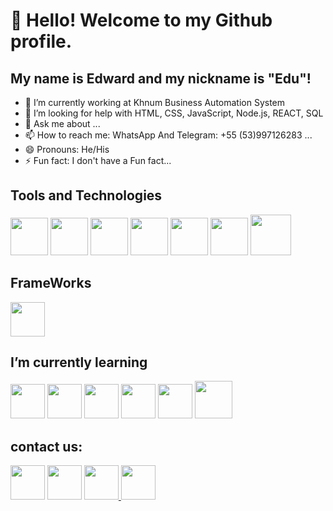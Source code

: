 # 👋 Hello! Welcome to my Github profile.
## My name is Edward and my nickname is "Edu"!

- 🔭 I’m currently working at Khnum Business Automation System
- 🤔 I’m looking for help with HTML, CSS, JavaScript, Node.js, REACT, SQL
- 💬 Ask me about ...
- 📫 How to reach me: WhatsApp And Telegram: +55 (53)997126283 ...
- 😄 Pronouns: He/His
- ⚡ Fun fact: I don't have a Fun fact...

## Tools and Technologies
<img src="https://cdn.jsdelivr.net/gh/devicons/devicon/icons/vscode/vscode-original-wordmark.svg"  width="60" height="60"/> <img src="https://cdn.jsdelivr.net/gh/devicons/devicon/icons/html5/html5-plain-wordmark.svg" width="60" height="60"/> <img src="https://cdn.jsdelivr.net/gh/devicons/devicon/icons/css3/css3-plain-wordmark.svg" width="60" height="60"/> <img src="https://cdn.jsdelivr.net/gh/devicons/devicon/icons/bootstrap/bootstrap-plain-wordmark.svg" width="60" height="60"/> <img src="https://cdn.jsdelivr.net/gh/devicons/devicon/icons/javascript/javascript-plain.svg" width="60" height="60"/> <img src="https://cdn.jsdelivr.net/gh/devicons/devicon/icons/postgresql/postgresql-original-wordmark.svg" width="60" height="60"/> <img src="https://cdn.jsdelivr.net/gh/devicons/devicon/icons/nodejs/nodejs-original-wordmark.svg" width="65" height="65"/>
##  FrameWorks
<a target="_blank" href="https://icons8.com/icon/PZQVBAxaueDJ/express-js"><img src="https://img.icons8.com/fluency/48/000000/express-js.png" width="55" height="55"/></a>
## I’m currently learning
<img src="https://cdn.jsdelivr.net/gh/devicons/devicon/icons/html5/html5-plain-wordmark.svg" width="55" height="55"/> <img src="https://cdn.jsdelivr.net/gh/devicons/devicon/icons/css3/css3-plain-wordmark.svg" width="55" height="55"/> <img src="https://cdn.jsdelivr.net/gh/devicons/devicon/icons/bootstrap/bootstrap-plain-wordmark.svg" width="55" height="55"/> <img src="https://cdn.jsdelivr.net/gh/devicons/devicon/icons/javascript/javascript-plain.svg" width="55" height="55"/> <img src="https://cdn.jsdelivr.net/gh/devicons/devicon/icons/postgresql/postgresql-original-wordmark.svg" width="55" height="55"/> <img src="https://cdn.jsdelivr.net/gh/devicons/devicon/icons/nodejs/nodejs-original-wordmark.svg" width="60" height="60"/>

## contact us:
<div>
<a href="https://facebook.com/pds.Eduardo7?mibextid=ZbWKwL" target="_blank"><img src="https://cdn.jsdelivr.net/gh/devicons/devicon/icons/facebook/facebook-original.svg" width="55" height="55"/></a>
<a href="https://instagram.com/pds.eduardo?igshid=ZDskNTZiNTM=" target="_blank"><img src="https://camo.githubusercontent.com/c9dacf0f25a1489fdbc6c0d2b41cda58b77fa210a13a886d6f99e027adfbd358/68747470733a2f2f6564656e742e6769746875622e696f2f537570657254696e7949636f6e732f696d616765732f7376672f696e7374616772616d2e737667" width="55" height="55" /></a>
<a href = "https://www.linkedin.com/in/guilherme-eduardo-porto-da-silva-439b56256"> <img src="https://cdn.jsdelivr.net/gh/devicons/devicon/icons/linkedin/linkedin-original.svg" width="55" height="55"/>
</a>
<a href = "https://www.guilhermeeduardoportodasilva@gmail.com"><img src="https://camo.githubusercontent.com/a6d8a862aecb6411e963408e9b3c7666ab357cdfecc14a3a13645eb489688cc8/68747470733a2f2f6564656e742e6769746875622e696f2f537570657254696e7949636f6e732f696d616765732f7376672f676d61696c5f6f6c642e737667" width="55" height="55"/></a>
</div>
